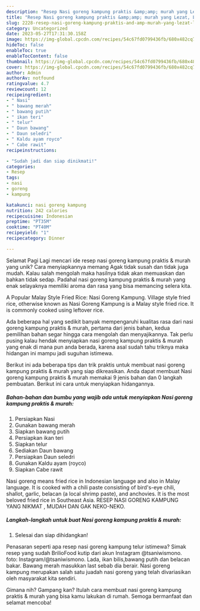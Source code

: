 ```yaml
---
description: "Resep Nasi goreng kampung praktis &amp;amp; murah yang Lezat, Lezat"
title: "Resep Nasi goreng kampung praktis &amp;amp; murah yang Lezat, Lezat"
slug: 2228-resep-nasi-goreng-kampung-praktis-and-amp-murah-yang-lezat-lezat
category: Uncategorized
date: 2023-05-27T17:31:30.158Z
image: https://img-global.cpcdn.com/recipes/54c67fd0799436fb/680x482cq70/nasi-goreng-kampung-praktis-murah-foto-resep-utama.jpg
hideToc: false
enableToc: true
enableTocContent: false
thumbnail: https://img-global.cpcdn.com/recipes/54c67fd0799436fb/680x482cq70/nasi-goreng-kampung-praktis-murah-foto-resep-utama.jpg
cover: https://img-global.cpcdn.com/recipes/54c67fd0799436fb/680x482cq70/nasi-goreng-kampung-praktis-murah-foto-resep-utama.jpg
author: Admin
authorAv: notfound
ratingvalue: 4.7
reviewcount: 12
recipeingredient:
- " Nasi"
- " bawang merah"
- " bawang putih"
- " ikan teri"
- " telur"
- " Daun bawang"
- " Daun seledri"
- " Kaldu ayam royco"
- " Cabe rawit"
recipeinstructions:

- "Sudah jadi dan siap dinikmati!"
categories:
- Resep
tags:
- nasi
- goreng
- kampung

katakunci: nasi goreng kampung 
nutrition: 242 calories
recipecuisine: Indonesian
preptime: "PT35M"
cooktime: "PT40M"
recipeyield: "1"
recipecategory: Dinner

---
```



Selamat Pagi Lagi mencari ide resep nasi goreng kampung praktis &amp; murah yang unik? Cara menyiapkannya memang Agak tidak susah dan tidak juga mudah. Kalau salah mengolah maka hasilnya tidak akan memuaskan dan bahkan tidak sedap. Padahal nasi goreng kampung praktis &amp; murah yang enak selayaknya memiliki aroma dan rasa yang bisa memancing selera kita.


A Popular Malay Style Fried Rice: Nasi Goreng Kampung. Village style fried rice, otherwise known as Nasi Goreng Kampung is a Malay style fried rice. It is commonly cooked using leftover rice.

Ada beberapa hal yang sedikit banyak mempengaruhi kualitas rasa dari nasi goreng kampung praktis &amp; murah, pertama dari jenis bahan, kedua pemilihan bahan segar hingga cara mengolah dan menyajikannya. Tak perlu pusing kalau hendak menyiapkan nasi goreng kampung praktis &amp; murah yang enak di mana pun anda berada, karena asal sudah tahu triknya maka hidangan ini mampu jadi suguhan istimewa.


Berikut ini ada beberapa tips dan trik praktis untuk membuat nasi goreng kampung praktis &amp; murah yang siap dikreasikan. Anda dapat membuat Nasi goreng kampung praktis &amp; murah memakai 9 jenis bahan dan 0 langkah pembuatan. Berikut ini cara untuk menyiapkan hidangannya.

<!--inarticleads1-->

##### Bahan-bahan dan bumbu yang wajib ada untuk menyiapkan Nasi goreng kampung praktis &amp; murah:

1. Persiapkan  Nasi
1. Gunakan  bawang merah
1. Siapkan  bawang putih
1. Persiapkan  ikan teri
1. Siapkan  telur
1. Sediakan  Daun bawang
1. Persiapkan  Daun seledri
1. Gunakan  Kaldu ayam (royco)
1. Siapkan  Cabe rawit


Nasi goreng means fried rice in Indonesian language and also in Malay language. It is cooked with a chili paste consisting of bird&#39;s-eye chili, shallot, garlic, belacan (a local shrimp paste), and anchovies. It is the most beloved fried rice in Southeast Asia. RESEP NASI GORENG KAMPUNG YANG NIKMAT , MUDAH DAN GAK NEKO-NEKO. 

<!--inarticleads2-->

##### Langkah-langkah untuk buat Nasi goreng kampung praktis &amp; murah:


1. Selesai dan siap dihidangkan!

Penasaran seperti apa resep nasi goreng kampung telur istimewa? Simak resep yang sudah BrilioFood kutip dari akun Instagram @tsaniwismono. foto: Instagram/@tsaniwismono. Lada, ikan bilis,bawang putih dan belacan bakar. Bawang merah masukkan last sebab dia berair. Nasi goreng kampung merupakan salah satu juadah nasi goreng yang telah divariasikan oleh masyarakat kita sendiri. 

Gimana nih? Gampang kan? Itulah cara membuat nasi goreng kampung praktis &amp; murah yang bisa kamu lakukan di rumah. Semoga bermanfaat dan selamat mencoba!
